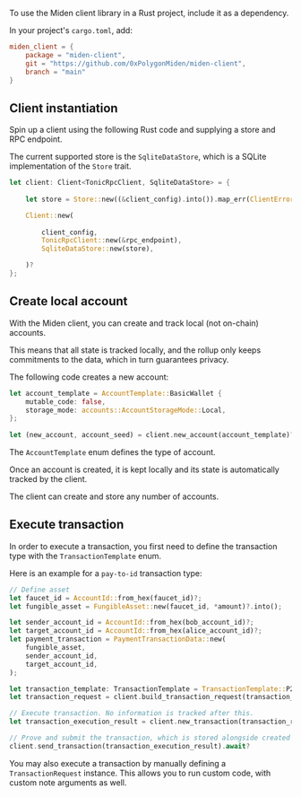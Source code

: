 To use the Miden client library in a Rust project, include it as a dependency. 

In your project's `cargo.toml`, add:

```toml
miden_client = { 
    package = "miden-client", 
    git = "https://github.com/0xPolygonMiden/miden-client", 
    branch = "main" 
}
```

## Client instantiation

Spin up a client using the following Rust code and supplying a store and RPC endpoint. 

The current supported store is the `SqliteDataStore`, which is a SQLite implementation of the `Store` trait.

```rust
let client: Client<TonicRpcClient, SqliteDataStore> = {
    
    let store = Store::new((&client_config).into()).map_err(ClientError::StoreError)?;

    Client::new(
        
        client_config,
        TonicRpcClient::new(&rpc_endpoint),
        SqliteDataStore::new(store),

    )?
};
```

## Create local account

With the Miden client, you can create and track local (not on-chain) accounts. 

This means that all state is tracked locally, and the rollup only keeps commitments to the data, which in turn guarantees privacy.

The following code creates a new account:

```rust
let account_template = AccountTemplate::BasicWallet {
    mutable_code: false,
    storage_mode: accounts::AccountStorageMode::Local,
};
    
let (new_account, account_seed) = client.new_account(account_template)?;
```

The `AccountTemplate` enum defines the type of account. 

Once an account is created, it is kept locally and its state is automatically tracked by the client.

The client can create and store any number of accounts.

## Execute transaction

In order to execute a transaction, you first need to define the transaction type with the `TransactionTemplate` enum. 

Here is an example for a `pay-to-id` transaction type:

```rust
// Define asset
let faucet_id = AccountId::from_hex(faucet_id)?;
let fungible_asset = FungibleAsset::new(faucet_id, *amount)?.into();

let sender_account_id = AccountId::from_hex(bob_account_id)?;
let target_account_id = AccountId::from_hex(alice_account_id)?;
let payment_transaction = PaymentTransactionData::new(
    fungible_asset,
    sender_account_id,
    target_account_id,
);

let transaction_template: TransactionTemplate = TransactionTemplate::P2ID(payment_transaction);
let transaction_request = client.build_transaction_request(transaction_template).unwrap();

// Execute transaction. No information is tracked after this.
let transaction_execution_result = client.new_transaction(transaction_request.clone())?;

// Prove and submit the transaction, which is stored alongside created notes (if any)
client.send_transaction(transaction_execution_result).await?
```

You may also execute a transaction by manually defining a `TransactionRequest` instance. This allows you to run custom code, with custom note arguments as well.
